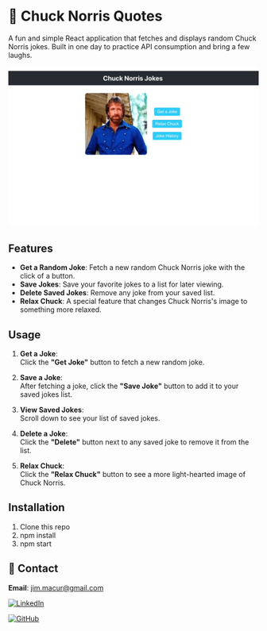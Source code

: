 # 🤠 Chuck Norris Quotes

A fun and simple React application that fetches and displays random Chuck Norris jokes. Built in one day to practice API consumption and bring a few laughs.

![Chuck Norris Jokes](./public/assets/ChuckNorrisJokes.gif)

## Features

- **Get a Random Joke**: Fetch a new random Chuck Norris joke with the click of a button.
- **Save Jokes**: Save your favorite jokes to a list for later viewing.
- **Delete Saved Jokes**: Remove any joke from your saved list.
- **Relax Chuck**: A special feature that changes Chuck Norris's image to something more relaxed.

## Usage

1. **Get a Joke**:  
   Click the **"Get Joke"** button to fetch a new random joke.

2. **Save a Joke**:  
   After fetching a joke, click the **"Save Joke"** button to add it to your saved jokes list.

3. **View Saved Jokes**:  
   Scroll down to see your list of saved jokes.

4. **Delete a Joke**:  
   Click the **"Delete"** button next to any saved joke to remove it from the list.

5. **Relax Chuck**:  
   Click the **"Relax Chuck"** button to see a more light-hearted image of Chuck Norris.

## Installation
1. Clone this repo
2. npm install
3. npm start


## 📧 Contact
 **Email**: jim.macur@gmail.com  

 [![LinkedIn](https://img.shields.io/badge/LinkedIn-Profile-blue?logo=linkedin)](https://www.linkedin.com/in/jimmacur/)
 
[![GitHub](https://img.shields.io/badge/GitHub-Profile-black?logo=github)](https://github.com/jimmacur)
